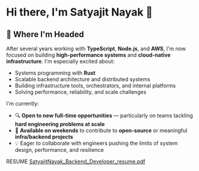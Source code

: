 # Hi there, I'm Satyajit Nayak 👋

## 🚀 Where I'm Headed

After several years working with **TypeScript**, **Node.js**, and **AWS**, I'm now focused on building **high-performance systems** and **cloud-native infrastructure**. I'm especially excited about:

- Systems programming with **Rust**
- Scalable backend architecture and distributed systems
- Building infrastructure tools, orchestrators, and internal platforms
- Solving performance, reliability, and scale challenges

I'm currently:

- 🔍 **Open to new full-time opportunities** — particularly on teams tackling **hard engineering problems at scale**
- 🤝 **Available on weekends** to contribute to **open-source** or meaningful **infra/backend projects**
- 💡 Eager to collaborate with engineers pushing the limits of system design, performance, and resilience

RESUME [SatyajitNayak_Backend_Developer_resume.pdf](https://github.com/user-attachments/files/20105963/SatyajitNayak_4YOE_Backend_Developer_resume.pdf)
